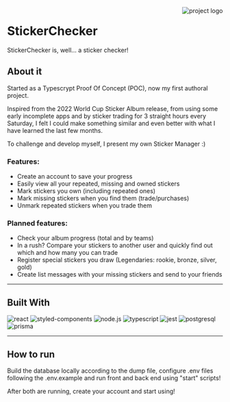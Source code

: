 <img src="" alt="project logo" align="right"/>

# StickerChecker

StickerChecker is, well... a sticker checker!

## About it

Started as a Typescrypt Proof Of Concept (POC), now my first authoral project.

Inspired from the 2022 World Cup Sticker Album release, from using some early incomplete apps and by sticker trading for 3 straight hours every Saturday, I felt I could make something similar and even better with what I have learned the last few months.

To challenge and develop myself, I present my own Sticker Manager :)

### Features:
  - Create an account to save your progress
  - Easily view all your repeated, missing and owned stickers
  - Mark stickers you own (including repeated ones)
  - Mark missing stickers when you find them (trade/purchases)
  - Unmark repeated stickers when you trade them

### Planned features:
  - Check your album progress (total and by teams)
  - In a rush? Compare your stickers to another user and quickly find out which and how many you can trade
  - Register special stickers you draw (Legendaries: rookie, bronze, silver, gold)
  - Create list messages with your missing stickers and send to your friends

___
## Built With
<img src="https://img.shields.io/badge/React-20232A?style=for-the-badge&logo=react&logoColor=61DAFB" alt="react"/>
<img src="https://img.shields.io/badge/styled--components-DB7093?style=for-the-badge&logo=styled-components&logoColor=white" alt="styled-components"/>
<img src="https://img.shields.io/badge/Node.js-339933?style=for-the-badge&logo=nodedotjs&logoColor=white" alt="node.js"/>
<img src="https://img.shields.io/badge/TypeScript-007ACC?style=for-the-badge&logo=typescript&logoColor=white" alt="typescript"/>
<img src="https://img.shields.io/badge/Jest-C21325?style=for-the-badge&logo=jest&logoColor=white" alt="jest"/>
<img src="https://img.shields.io/badge/PostgreSQL-316192?style=for-the-badge&logo=postgresql&logoColor=white" alt="postgresql"/>
<img src="https://img.shields.io/badge/Prisma-3982CE?style=for-the-badge&logo=Prisma&logoColor=white" alt="prisma"/> </br>

___
## How to run

Build the database locally according to the dump file, configure .env files following the .env.example and run front and back end using "start" scripts!

After both are running, create your account and start using!
